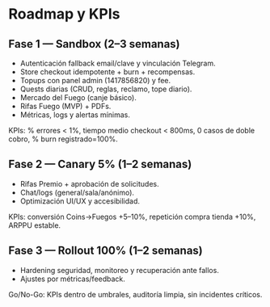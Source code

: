 # Roadmap y KPIs

## Fase 1 — Sandbox (2–3 semanas)
- Autenticación fallback email/clave y vinculación Telegram.
- Store checkout idempotente + burn + recompensas.
- Topups con panel admin (1417856820) y fee.
- Quests diarias (CRUD, reglas, reclamo, tope diario).
- Mercado del Fuego (canje básico).
- Rifas Fuego (MVP) + PDFs.
- Métricas, logs y alertas mínimas.

KPIs: % errores < 1%, tiempo medio checkout < 800ms, 0 casos de doble cobro, % burn registrado=100%.

## Fase 2 — Canary 5% (1–2 semanas)
- Rifas Premio + aprobación de solicitudes.
- Chat/logs (general/sala/anónimo).
- Optimización UI/UX y accesibilidad.

KPIs: conversión Coins→Fuegos +5–10%, repetición compra tienda +10%, ARPPU estable.

## Fase 3 — Rollout 100% (1–2 semanas)
- Hardening seguridad, monitoreo y recuperación ante fallos.
- Ajustes por métricas/feedback.

Go/No-Go: KPIs dentro de umbrales, auditoría limpia, sin incidentes críticos.
